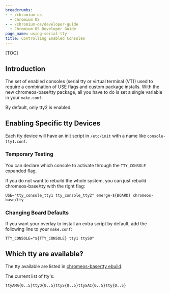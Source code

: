 ```yaml
---
breadcrumbs:
- - /chromium-os
  - Chromium OS
- - /chromium-os/developer-guide
  - Chromium OS Developer Guide
page_name: using-serial-tty
title: Controlling Enabled Consoles
---
```


[TOC]

## Introduction

The set of enabled consoles (serial tty or virtual terminal (VT)) used to
require a combination of USE flags and custom package installs. With the new
chromeos-base/tty package, all you have to do is set a single variable in your
`make.conf`.

By default, only tty2 is enabled.

## Enabling Specific tty Devices

Each tty device will have an init script in `/etc/init` with a name like
`console-tty1.conf`.

### Temporary Testing

You can declare which console to activate through the `TTY_CONSOLE` expanded
flag.

If you do not want to rebuild the whole system, you can just rebuild
chromeos-base/tty with the right flag:

```none
USE="tty_console_tty1 tty_console_tty2" emerge-${BOARD} chromeos-base/tty
```

### Changing Board Defaults

If you want your overlay to install an extra script by default, add the
following line to your `make.conf`:

```none
TTY_CONSOLE="${TTY_CONSOLE} tty1 ttyS0"
```

## Which tty are available?

The tty available are listed in [chromeos-base/tty
ebuild](https://chromium.googlesource.com/chromiumos/overlays/chromiumos-overlay/+/HEAD/chromeos-base/tty/tty-0.0.1.ebuild).

The current list of tty's:

```none
ttyAMA{0..5}ttyO{0..5}ttyS{0..5}ttySAC{0..5}tty{0..5}
```
